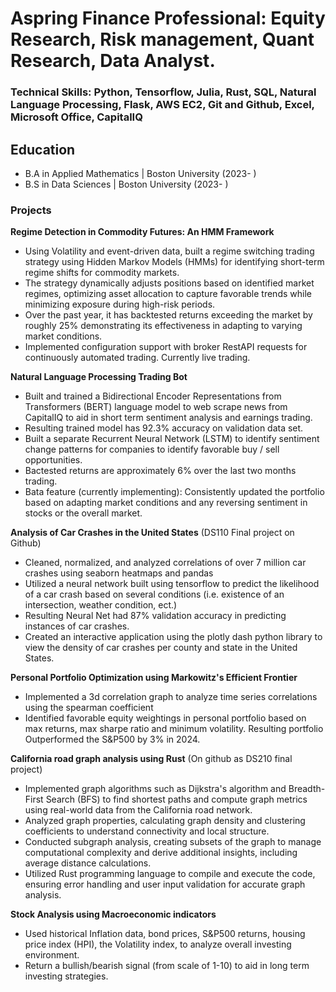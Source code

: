 # Aspring Finance Professional: Equity Research, Risk management, Quant Research, Data Analyst. 

### Technical Skills: Python, Tensorflow, Julia, Rust, SQL, Natural Language Processing, Flask, AWS EC2, Git and Github, Excel, Microsoft Office, CapitalIQ

## Education 
- B.A in Applied Mathematics | Boston University (2023- ) 
- B.S in Data Sciences | Boston University (2023-  ) 

### Projects 

**Regime Detection in Commodity Futures: An HMM Framework** 
- Using Volatility and event-driven data, built a regime switching trading strategy using Hidden Markov Models (HMMs) for identifying short-term regime shifts for commodity markets. 
- The strategy dynamically adjusts positions based on identified market regimes, optimizing asset allocation to capture favorable trends while minimizing exposure during high-risk periods.
- Over the past year, it has backtested returns exceeding the market by roughly 25% demonstrating its effectiveness in adapting to varying market conditions.
- Implemented configuration support with broker RestAPI requests for continuously automated trading. Currently live trading. 


**Natural Language Processing Trading Bot** 
- Built and trained a Bidirectional Encoder Representations from Transformers (BERT) language model to web scrape news from CapitalIQ to aid in short term sentiment analysis and earnings trading.
- Resulting trained model has 92.3% accuracy on validation data set. 
- Built a separate Recurrent Neural Network (LSTM) to identify sentiment change patterns for companies to identify favorable buy / sell opportunities.
- Bactested returns are approximately 6% over the last two months trading.
- Bata feature (currently implementing): Consistently updated the portfolio based on
adapting market conditions and any reversing sentiment in stocks or the overall market.


**Analysis of Car Crashes in the United States**
(DS110 Final project on Github)
- Cleaned, normalized, and analyzed correlations of over 7 million car crashes using seaborn heatmaps and pandas
- Utilized a neural network built using tensorflow to predict the likelihood of a car crash based on several conditions (i.e. existence of an intersection, weather condition, ect.)
- Resulting Neural Net had 87% validation accuracy in predicting instances of car crashes. 
- Created an interactive application using the plotly dash python library to view the density of car crashes per county and state in the United States. 

**Personal Portfolio Optimization using Markowitz's Efficient Frontier**
- Implemented a 3d correlation graph to analyze time series correlations using the spearman coefficient
- Identified favorable equity weightings in personal portfolio based on max returns, max sharpe ratio and minimum volatility. Resulting portfolio Outperformed the S&P500 by 3% in 2024. 

**California road graph analysis using Rust**
(On github as DS210 final project) 
- Implemented graph algorithms such as Dijkstra's algorithm and Breadth-First Search (BFS) to find shortest paths and compute graph metrics using real-world data from the California road network.
- Analyzed graph properties, calculating graph density and clustering coefficients to understand connectivity and local structure.
- Conducted subgraph analysis, creating subsets of the graph to manage computational complexity and derive additional insights, including average distance calculations.
- Utilized Rust programming language to compile and execute the code, ensuring error handling and user input validation for accurate graph analysis.


**Stock Analysis using Macroeconomic indicators**
- Used historical Inflation data, bond prices, S&P500 returns, housing price index (HPI), the Volatility index, to analyze overall investing environment. 
- Return a bullish/bearish signal (from scale of 1-10) to aid in long term investing strategies. 
